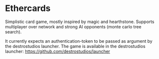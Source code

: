 # Ethercards
Simplistic card game, mostly inspired by magic and hearthstone.
Supports multiplayer over network and strong AI opponents (monte carlo tree search).

It currently expects an authentication-token to be passed as argument by the destrostudios launcher.
The game is available in the destrostudios launcher: https://github.com/destrostudios/launcher

